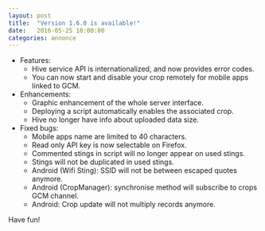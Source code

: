 ```yaml
---
layout: post
title:  "Version 1.6.0 is available!"
date:   2016-05-25 10:00:00
categories: annonce
---
```


- Features:
  - Hive service API is internationalized, and now provides error codes.
  - You can now start and disable your crop remotely for mobile apps linked to GCM.
- Enhancements:
  - Graphic enhancement of the whole server interface.
  - Deploying a script automatically enables the associated crop.
  - Hive no longer have info about uploaded data size.
- Fixed bugs:
  - Mobile apps name are limited to 40 characters.
  - Read only API key is now selectable on Firefox.
  - Commented stings in script will no longer appear on used stings.
  - Stings will not be duplicated in used stings.
  - Android (Wifi Sting): SSID will not be between escaped quotes anymore.
  - Android (CropManager): synchronise method will subscribe to crops GCM channel.
  - Android: Crop update will not multiply records anymore.

Have fun!
